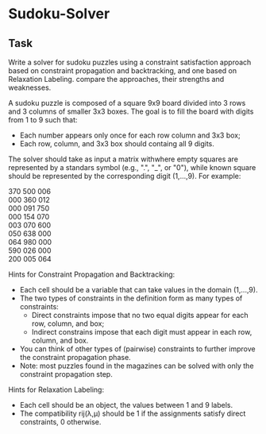 # Sudoku-Solver

## Task
Write a solver for sudoku puzzles using a constraint satisfaction approach based on constraint propagation and backtracking, and one based on Relaxation Labeling. compare the approaches, their strengths and weaknesses.

A sudoku puzzle is composed of a square 9x9 board divided into 3 rows and 3 columns of smaller 3x3 boxes. The goal is to fill the board with digits from 1 to 9 such that:
* Each number appears only once for each row column and 3x3 box;
* Each row, column, and 3x3 box should containg all 9 digits.

The solver should take as input a matrix withwhere empty squares are represented by a standars symbol (e.g., ".", "_", or "0"), while known square should be represented by the corresponding digit (1,...,9). For example:

370 500 006<br/>
000 360 012<br/>
000 091 750<br/>
000 154 070<br/>
003 070 600<br/>
050 638 000<br/>
064 980 000<br/>
590 026 000<br/>
200 005 064<br/>

Hints for Constraint Propagation and Backtracking:
* Each cell should be a variable that can take values in the domain (1,...,9).
* The two types of constraints in the definition form as many types of constraints:
    * Direct constraints impose that no two equal digits appear for each row, column, and box;
    * Indirect constrains impose that each digit must appear in each row, column, and box.
* You can think of other types of (pairwise) constraints to further improve the constraint propagation phase.
* Note: most puzzles found in the magazines can be solved with only the constraint propagation step.


Hints for Relaxation Labeling:
* Each cell should be an object, the values between 1 and 9 labels.
* The compatibility rij(λ,μ) should be 1 if the assignments satisfy direct constraints, 0 otherwise.
